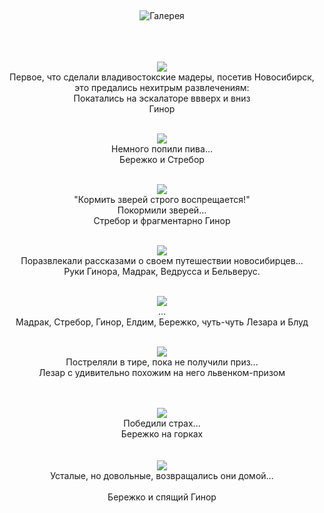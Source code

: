 &nbsp;

<p style='text-align: center'>
    <img src="/img/tit_gallery.jpg" alt='Галерея' />
</p>

<div align="center">
<br>
<br>
<br>
<a href="/gallery/nsk_vlad/3.jpg"><img border=0 src="/gallery/nsk_vlad/3_sm.jpg"></a>
<br>Первое, что сделали владивостокские мадеры, посетив Новосибирск, это предались нехитрым развлечениям:
<br>Покатались на эскалаторе ввверх и вниз
<br>Гинор
<br>
<br>


<a href="/gallery/nsk_vlad/4.jpg"><img border=0 src="/gallery/nsk_vlad/4_sm.jpg"></a>
<br>Немного попили пива...
<br>Бережко и Стребор
<br>
<br>

<a href="/gallery/nsk_vlad/5.jpg"><img border=0 src="/gallery/nsk_vlad/5_sm.jpg"></a>
<br>"Кормить зверей строго воспрещается!"
<br>Покормили зверей... 
<br>Стребор и фрагментарно Гинор
<br><br>

<a href="/gallery/nsk_vlad/1.jpg"><img border=0 src="/gallery/nsk_vlad/1_sm.jpg"></a>
<br>Поразвлекали рассказами о своем путешествии новосибирцев...
<br>Руки Гинора, Мадрак, Ведрусса и Бельверус.
<br><br>

<a href="/gallery/nsk_vlad/9.jpg"><img border=0 src="/gallery/nsk_vlad/9_sm.jpg"></a>
<br>...
<br>Мадрак, Стребор, Гинор, Елдим, Бережко, чуть-чуть Лезара и Блуд
<br>
<br>

<a href="/gallery/nsk_vlad/2.jpg"><img border=0 src="/gallery/nsk_vlad/2_sm.jpg"></a>
<br>Постреляли в тире, пока не получили приз...
<br>Лезар с удивительно похожим на него львенком-призом
<br>
<br>
<br>

<a href="/gallery/nsk_vlad/7.jpg"><img border=0 src="/gallery/nsk_vlad/7_sm.jpg"></a>
<br>Победили страх...
<br>Бережко на горках
<br>
<br> 
<br>
<a href="/gallery/nsk_vlad/6.jpg"><img border=0 src="/gallery/nsk_vlad/6_sm.jpg"></a>
<br>Усталые, но довольные, возвращались они домой...  
<br>Бережко и спящий Гинор
<br>



</div>
<p><div align="right"><i></i></div></p>